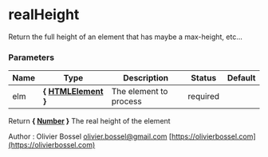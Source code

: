 # realHeight

Return the full height of an element that has maybe a max-height, etc...


### Parameters
Name  |  Type  |  Description  |  Status  |  Default
------------  |  ------------  |  ------------  |  ------------  |  ------------
elm  |  **{ [HTMLElement](https://developer.mozilla.org/fr/docs/Web/API/HTMLElement) }**  |  The element to process  |  required  |

Return **{ [Number](https://developer.mozilla.org/fr/docs/Web/JavaScript/Reference/Objets_globaux/Number) }** The real height of the element

Author : Olivier Bossel [olivier.bossel@gmail.com](mailto:olivier.bossel@gmail.com) [https://olivierbossel.com](https://olivierbossel.com)
